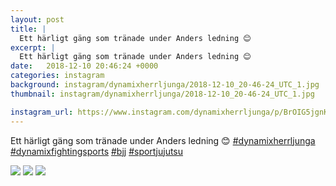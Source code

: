 ```yaml
---
layout: post
title: |
  Ett härligt gäng som tränade under Anders ledning 😊 
excerpt: |
  Ett härligt gäng som tränade under Anders ledning 😊    
date:   2018-12-10 20:46:24 +0000
categories: instagram
background: instagram/dynamixherrljunga/2018-12-10_20-46-24_UTC_1.jpg
thumbnail: instagram/dynamixherrljunga/2018-12-10_20-46-24_UTC_1.jpg

instagram_url: https://www.instagram.com/dynamixherrljunga/p/BrOIG5jgnKO
---
```

Ett härligt gäng som tränade under Anders ledning 😊 [#dynamixherrljunga](https://www.instagram.com/explore/tags/dynamixherrljunga/) [#dynamixfightingsports](https://www.instagram.com/explore/tags/dynamixfightingsports/) [#bjj](https://www.instagram.com/explore/tags/bjj/) [#sportjujutsu](https://www.instagram.com/explore/tags/sportjujutsu/)



<img src='{{ site.baseurl }}/instagram/dynamixherrljunga/2018-12-10_20-46-24_UTC_1.jpg' class='img-fluid' />


<img src='{{ site.baseurl }}/instagram/dynamixherrljunga/2018-12-10_20-46-24_UTC_2.jpg' class='img-fluid' />


<img src='{{ site.baseurl }}/instagram/dynamixherrljunga/2018-12-10_20-46-24_UTC_3.jpg' class='img-fluid' />
